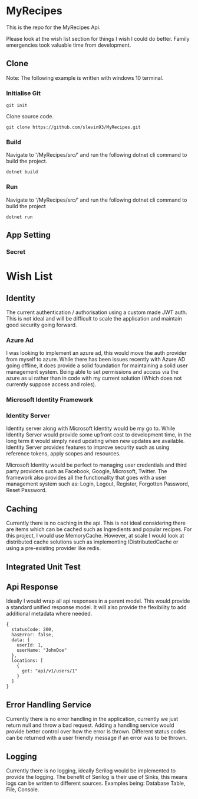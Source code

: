 # MyRecipes
This is the repo for the MyRecipes Api.

Please look at the wish list section for things I wish I could do better. Family emergencies took valuable time from development.

## Clone

Note: The following example is written with windows 10 terminal.

### Initialise Git

```
git init
```

Clone source code.

```
git clone https://github.com/slevin93/MyRecipes.git
```

### Build
Navigate to '/MyRecipes/src/' and run the following dotnet cli command to build the project.

```
dotnet build
```

### Run
Navigate to '/MyRecipes/src/' and run the following dotnet cli command to build the project

```
dotnet run
```

## App Setting

### Secret

# Wish List

## Identity

The current authentication / authorisation using a custom made JWT auth. This is not ideal and will be difficult to scale the application and maintain good security going forward. 

### Azure Ad
I was looking to implement an azure ad, this would move the auth provider from myself to azure. While there has been issues recently with Azure AD going offline, it does provide a solid foundation for maintaining a solid user management system. Being able to set permissions and access via the azure as ui rather than in code with my current solution (Which does not currently suppose access and roles).

### Microsoft Identity Framework


### Identity Server
Identity server along with Microsoft Identity would be my go to. While Identity Server would provide some upfront cost to development time, in the long term it would simply need updating when new updates are available. Identity Server provides features to improve security such as using reference tokens, apply scopes and resources. 

Microsoft Identity would be perfect to managing user credentials and third party providers such as Facebook, Google, Microsoft, Twitter. The framework also provides all the functionality that goes with a user management system such as: Login, Logout, Register, Forgotten Password, Reset Password. 

## Caching
Currently there is no caching in the api. This is not ideal considering there are items which can be cached such as Ingredients and popular recipes. For this project, I would use MemoryCache. However, at scale I would look at distributed cache solutions such as implementing IDistributedCache or using a pre-existing provider like redis.

## Integrated Unit Test

## Api Response
Ideally I would wrap all api responses in a parent model. This would provide a standard unified response model. It will also provide the flexibility to add additional metadata where needed. 

```
{
  statusCode: 200,
  hasError: false,
  data: {
    userId: 1,
    userName: "JohnDoe"
  },
  locations: [
    {
      get: "api/v1/users/1"
    }
  ]
}
```

## Error Handling Service
Currently there is no error handling in the application, currently we just return null and throw a bad request. Adding a handling service would provide better control over how the error is thrown. Different status codes can be returned with a user friendly message if an error was to be thrown.

## Logging
Currently there is no logging, ideally Serilog would be implemented to provide the logging. The benefit of Serilog is their use of Sinks, this means logs can be written to different sources. Examples being: Database Table, File, Console. 


